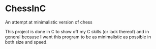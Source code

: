 # ChessInC
An attempt at minimalistic version of chess

This project is done in C to show off my C skills (or lack thereof) and in general because I want this program to be as minimalistic as possible in both size and speed.
